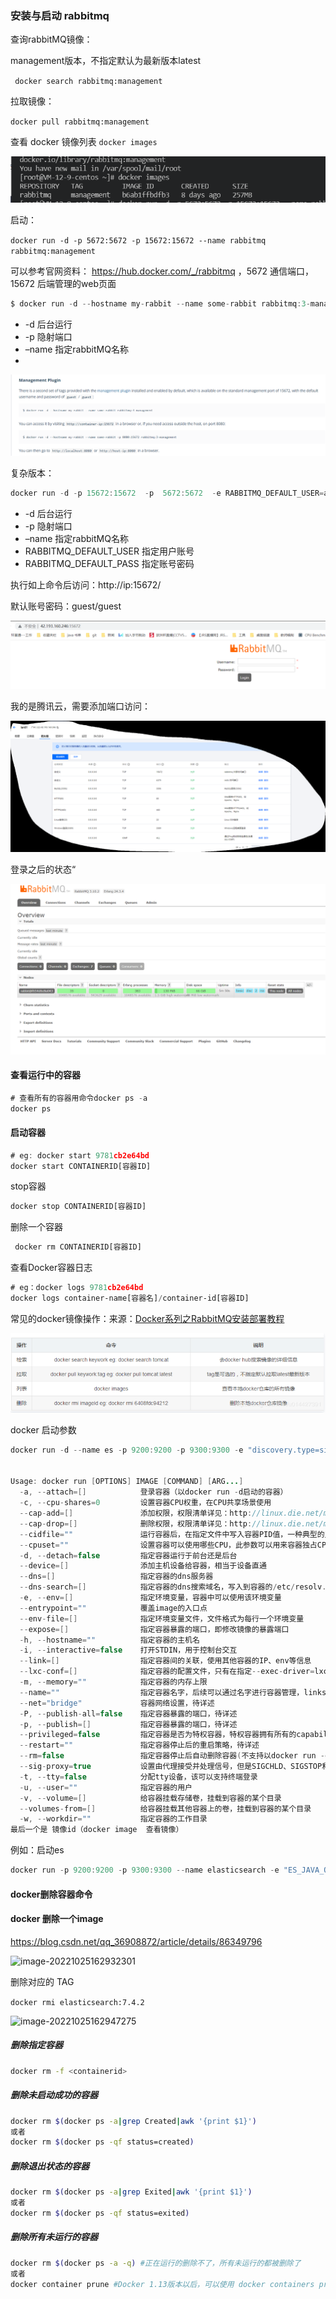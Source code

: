 ### 安装与启动 rabbitmq  

查询rabbitMQ镜像：

management版本，不指定默认为最新版本latest

` docker search rabbitmq:management`

 拉取镜像：

`docker pull rabbitmq:management`

查看 docker 镜像列表 `docker images`

![image-20220529161740128](media/images/image-20220529161740128.png)

启动：

`docker run -d -p 5672:5672 -p 15672:15672 --name rabbitmq rabbitmq:management`

可以参考官网资料： https://hub.docker.com/_/rabbitmq ，5672 通信端口，15672 后端管理的web页面

```java
$ docker run -d --hostname my-rabbit --name some-rabbit rabbitmq:3-management
```

- -d 后台运行
- -p 隐射端口
- –name 指定rabbitMQ名称
- 

![image-20220529162024054](media/images/image-20220529162024054.png)



复杂版本：

```java
docker run -d -p 15672:15672  -p  5672:5672  -e RABBITMQ_DEFAULT_USER=admin -e RABBITMQ_DEFAULT_PASS=admin --name rabbitmq --hostname=rabbitmqhostone rabbitmq:management
```

- -d 后台运行
- -p 隐射端口
- –name 指定rabbitMQ名称
- RABBITMQ_DEFAULT_USER 指定用户账号
- RABBITMQ_DEFAULT_PASS 指定账号密码

执行如上命令后访问：http://ip:15672/

默认账号密码：guest/guest

![image-20220529210117504](media/images/image-20220529210117504.png)

我的是腾讯云，需要添加端口访问：

![image-20220529210152186](media/images/image-20220529210152186.png)

登录之后的状态“

![image-20220529210246008](media/images/image-20220529210246008.png)

#### 查看运行中的容器

```javascript
# 查看所有的容器用命令docker ps -a
docker ps
```

#### 启动容器

```javascript
# eg: docker start 9781cb2e64bd
docker start CONTAINERID[容器ID]
```

stop容器

```javascript
docker stop CONTAINERID[容器ID]
```

删除一个容器

```javascript
 docker rm CONTAINERID[容器ID]
```

查看Docker容器日志

```javascript
# eg：docker logs 9781cb2e64bd
docker logs container‐name[容器名]/container‐id[容器ID]
```

常见的docker镜像操作：来源：[Docker系列之RabbitMQ安装部署教程](https://cloud.tencent.com/developer/article/1612598) 

![image-20220529210427678](media/images/image-20220529210427678.png)

docker 启动参数

```java
docker run -d --name es -p 9200:9200 -p 9300:9300 -e "discovery.type=single-node" -e "ES_JAVA_OPTS=-Xms512m -Xmx512m"  7ec4f35ab452


Usage: docker run [OPTIONS] IMAGE [COMMAND] [ARG...]
  -a, --attach=[]            登录容器（以docker run -d启动的容器）
  -c, --cpu-shares=0         设置容器CPU权重，在CPU共享场景使用
  --cap-add=[]               添加权限，权限清单详见：http://linux.die.net/man/7/capabilities
  --cap-drop=[]              删除权限，权限清单详见：http://linux.die.net/man/7/capabilities
  --cidfile=""               运行容器后，在指定文件中写入容器PID值，一种典型的监控系统用法
  --cpuset=""                设置容器可以使用哪些CPU，此参数可以用来容器独占CPU
  -d, --detach=false         指定容器运行于前台还是后台 
  --device=[]                添加主机设备给容器，相当于设备直通
  --dns=[]                   指定容器的dns服务器
  --dns-search=[]            指定容器的dns搜索域名，写入到容器的/etc/resolv.conf文件
  -e, --env=[]               指定环境变量，容器中可以使用该环境变量
  --entrypoint=""            覆盖image的入口点
  --env-file=[]              指定环境变量文件，文件格式为每行一个环境变量
  --expose=[]                指定容器暴露的端口，即修改镜像的暴露端口
  -h, --hostname=""          指定容器的主机名
  -i, --interactive=false    打开STDIN，用于控制台交互
  --link=[]                  指定容器间的关联，使用其他容器的IP、env等信息
  --lxc-conf=[]              指定容器的配置文件，只有在指定--exec-driver=lxc时使用
  -m, --memory=""            指定容器的内存上限
  --name=""                  指定容器名字，后续可以通过名字进行容器管理，links特性需要使用名字
  --net="bridge"             容器网络设置，待详述
  -P, --publish-all=false    指定容器暴露的端口，待详述
  -p, --publish=[]           指定容器暴露的端口，待详述
  --privileged=false         指定容器是否为特权容器，特权容器拥有所有的capabilities
  --restart=""               指定容器停止后的重启策略，待详述
  --rm=false                 指定容器停止后自动删除容器(不支持以docker run -d启动的容器)
  --sig-proxy=true           设置由代理接受并处理信号，但是SIGCHLD、SIGSTOP和SIGKILL不能被代理
  -t, --tty=false            分配tty设备，该可以支持终端登录
  -u, --user=""              指定容器的用户
  -v, --volume=[]            给容器挂载存储卷，挂载到容器的某个目录
  --volumes-from=[]          给容器挂载其他容器上的卷，挂载到容器的某个目录
  -w, --workdir=""           指定容器的工作目录 
最后一个是 镜像id（docker image  查看镜像）

```

例如：启动es

```java
docker run -p 9200:9200 -p 9300:9300 --name elasticsearch -e "ES_JAVA_OPTS=-Xms512m -Xmx512m" -e "discovery.type=single-node" -e "cluster.name=elasticsearch" -v /mydata/elasticsearch/plugins:/usr/share/elasticsearch/plugins -v /mydata/elasticsearch/data:/usr/share/elasticsearch/data -d elasticsearch:7.6.2
```

#### docker删除容器命令

#### docker 删除一个image

https://blog.csdn.net/qq_36908872/article/details/86349796 

![image-20221025162932301](media/images/image-20221025162932301.png)

删除对应的 TAG 

`docker rmi elasticsearch:7.4.2 `

![image-20221025162947275](media/images/image-20221025162947275.png)

##### 删除指定容器

```sh
docker rm -f <containerid>
```

##### 删除未启动成功的容器

```sh
docker rm $(docker ps -a|grep Created|awk '{print $1}')
或者
docker rm $(docker ps -qf status=created)
```

##### 删除退出状态的容器

```sh
docker rm $(docker ps -a|grep Exited|awk '{print $1}')
或者
docker rm $(docker ps -qf status=exited)
```

##### 删除所有未运行的容器

```sh
docker rm $(docker ps -a -q) #正在运行的删除不了，所有未运行的都被删除了
或者
docker container prune #Docker 1.13版本以后，可以使用 docker containers prune 命令，删除孤立的容器
```
